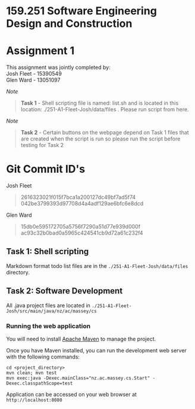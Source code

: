 # 159.251 Software Engineering Design and Construction
# Assignment 1

This assignment was jointly completed by: <br/>
Josh Fleet - 15390549 <br/>
Glen Ward - 13051097


*Note*
> **Task 1** - Shell scripting file is named: list.sh and is located in this location: ./251-A1-Fleet-Josh/data/files . Please run script from here.

*Note*
> **Task 2** - Certain buttons on the webpage depend on Task 1 files that are created when the script is run so please run the script before testing for Task 2

# Git Commit ID's

Josh Fleet
> 2616323021f015f7bca1a200127dc49bf7ad5f74 </br>
> 042be3799393d97708d4a4adf129ae6bfc6e8dcd

Glen Ward
> 15db0e595172705a5756f7290a51d77e939d000f </br>
> ac93c32b0bad0a5965c424541cb9d72a61c232f4

## Task 1: Shell scripting
Markdown format todo list files are in the `./251-A1-Fleet-Josh/data/files` directory.

## Task 2: Software Development
All .java project files are located in `./251-A1-Fleet-Josh/src/main/java/nz/ac/massey/cs`
### Running the web application
You will need to install [Apache Maven](https://maven.apache.org/) to manage the project.

Once you have Maven installed, you can run the development web server with the following commands:

```
cd <project_directory>
mvn clean; mvn test
mvn exec:java -Dexec.mainClass="nz.ac.massey.cs.Start" -Dexec.classpathScope=test
```

Application can be accessed on your web browser at `http://localhost:8080`
